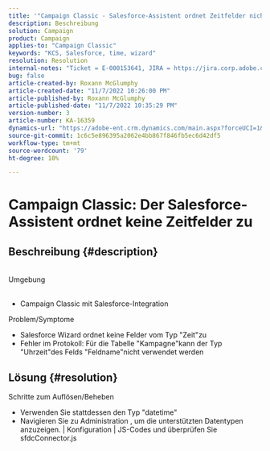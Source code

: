 ```yaml
---
title: '"Campaign Classic - Salesforce-Assistent ordnet Zeitfelder nicht zu'
description: Beschreibung
solution: Campaign
product: Campaign
applies-to: "Campaign Classic"
keywords: "KCS, Salesforce, time, wizard"
resolution: Resolution
internal-notes: "Ticket = E-000153641, JIRA = https://jira.corp.adobe.com/browse/NEO-27340"
bug: false
article-created-by: Roxann McGlumphy
article-created-date: "11/7/2022 10:26:00 PM"
article-published-by: Roxann McGlumphy
article-published-date: "11/7/2022 10:35:29 PM"
version-number: 3
article-number: KA-16359
dynamics-url: "https://adobe-ent.crm.dynamics.com/main.aspx?forceUCI=1&pagetype=entityrecord&etn=knowledgearticle&id=a7e62e27-eb5e-ed11-9561-6045bd006704"
source-git-commit: 1c6c5e896395a2062e4bb867f846fb5ec6d42df5
workflow-type: tm+mt
source-wordcount: '79'
ht-degree: 10%

---
```


# Campaign Classic: Der Salesforce-Assistent ordnet keine Zeitfelder zu

## Beschreibung {#description}

<br>Umgebung<br><br>
- Campaign Classic mit Salesforce-Integration

Problem/Symptome
- Salesforce Wizard ordnet keine Felder vom Typ &quot;Zeit&quot;zu
- Fehler im Protokoll: Für die Tabelle &quot;Kampagne&quot;kann der Typ &quot;Uhrzeit&quot;des Felds &quot;Feldname&quot;nicht verwendet werden



## Lösung {#resolution}

Schritte zum Auflösen/Beheben
- Verwenden Sie stattdessen den Typ &quot;datetime&quot;
- Navigieren Sie zu Administration , um die unterstützten Datentypen anzuzeigen. | Konfiguration | JS-Codes und überprüfen Sie sfdcConnector.js





